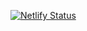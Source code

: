 [![Netlify Status](https://api.netlify.com/api/v1/badges/bba028f5-2155-410e-a709-cbe823a10db3/deploy-status)](https://app.netlify.com/sites/avirajportfolio/deploys)
